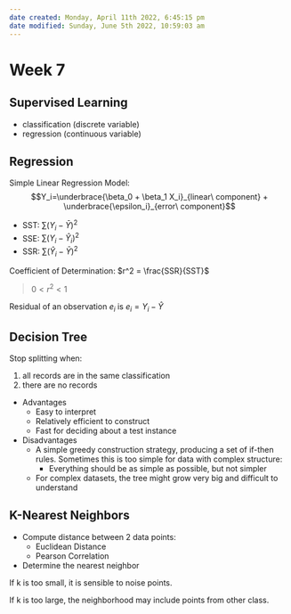 ```yaml
---
date created: Monday, April 11th 2022, 6:45:15 pm
date modified: Sunday, June 5th 2022, 10:59:03 am
---
```


# Week 7

## Supervised Learning

- classification (discrete variable)
- regression (continuous variable)

## Regression

Simple Linear Regression Model: $$Y_i=\underbrace{\beta_0 + \beta_1 X_i}_{linear\ component} + \underbrace{\epsilon_i}_{error\ component}$$

- SST: $\sum (Y_i - \bar Y)^2$
- SSE: $\sum (Y_i- \hat Y_i)^2$
- SSR: $\sum (\hat Y_i - \bar Y)^2$

Coefficient of Determination: $r^2 = \frac{SSR}{SST}$

> $0 < r^2 < 1$

Residual of an observation $e_i$ is $e_i = Y_i - \hat Y$

## Decision Tree

Stop splitting when:

1. all records are in the same classification
2. there are no records

- Advantages
    - Easy to interpret
    - Relatively efficient to construct
    - Fast for deciding about a test instance
- Disadvantages
    - A simple greedy construction strategy, producing a set of if-then rules. Sometimes this is too simple for data with complex structure:
        - Everything should be as simple as possible, but not simpler
    - For complex datasets, the tree might grow very big and difficult to understand

## K-Nearest Neighbors

- Compute distance between 2 data points:
    - Euclidean Distance
    - Pearson Correlation
- Determine the nearest neighbor

If k is too small, it is sensible to noise points.

If k is too large, the neighborhood may include points from other class.
